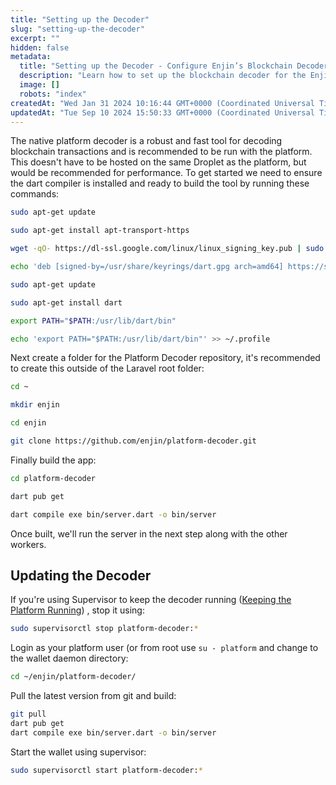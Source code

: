 ```yaml
---
title: "Setting up the Decoder"
slug: "setting-up-the-decoder"
excerpt: ""
hidden: false
metadata: 
  title: "Setting up the Decoder - Configure Enjin’s Blockchain Decoder"
  description: "Learn how to set up the blockchain decoder for the Enjin platform, ensuring accurate and efficient data processing."
  image: []
  robots: "index"
createdAt: "Wed Jan 31 2024 10:16:44 GMT+0000 (Coordinated Universal Time)"
updatedAt: "Tue Sep 10 2024 15:50:33 GMT+0000 (Coordinated Universal Time)"
---
```

The native platform decoder is a robust and fast tool for decoding blockchain transactions and is recommended to be run with the platform. This doesn't have to be hosted on the same Droplet as the platform, but would be recommended for performance. To get started we need to ensure the dart compiler is installed and ready to build the tool by running these commands:

```bash
sudo apt-get update

sudo apt-get install apt-transport-https

wget -qO- https://dl-ssl.google.com/linux/linux_signing_key.pub | sudo gpg --dearmor -o /usr/share/keyrings/dart.gpg

echo 'deb [signed-by=/usr/share/keyrings/dart.gpg arch=amd64] https://storage.googleapis.com/download.dartlang.org/linux/debian stable main' | sudo tee /etc/apt/sources.list.d/dart_stable.list

sudo apt-get update

sudo apt-get install dart

export PATH="$PATH:/usr/lib/dart/bin"

echo 'export PATH="$PATH:/usr/lib/dart/bin"' >> ~/.profile
```

Next create a folder for the Platform Decoder repository, it's recommended to create this outside of the Laravel root folder:

```bash
cd ~

mkdir enjin

cd enjin

git clone https://github.com/enjin/platform-decoder.git
```

Finally build the app:

```bash
cd platform-decoder

dart pub get

dart compile exe bin/server.dart -o bin/server
```

Once built, we'll run the server in the next step along with the other workers.

## Updating the Decoder

If you're using Supervisor to keep the decoder running ([Keeping the Platform Running](/02-tutorials/04-going-open-source/03-cloud-installation/012-keeping-the-platform-running.md)) , stop it using:

```bash
sudo supervisorctl stop platform-decoder:*
```

Login as your platform user (or from root use `su - platform` and change to the wallet daemon directory:

```bash
cd ~/enjin/platform-decoder/
```

Pull the latest version from git and build:

```bash
git pull
dart pub get
dart compile exe bin/server.dart -o bin/server
```

Start the wallet using supervisor:

```bash
sudo supervisorctl start platform-decoder:*
```
